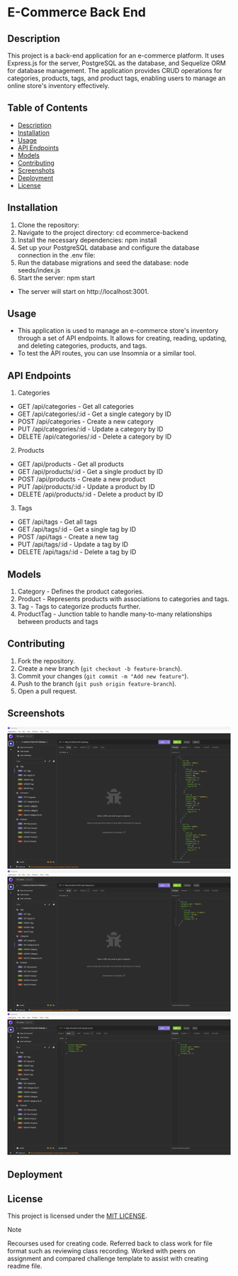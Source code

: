 # E-Commerce Back End

## Description

This project is a back-end application for an e-commerce platform. It uses Express.js for the server, PostgreSQL as the database, and Sequelize ORM for database management. The application provides CRUD operations for categories, products, tags, and product tags, enabling users to manage an online store's inventory effectively.

## Table of Contents

- [Description](#Description)
- [Installation](#installation)
- [Usage](#usage)
- [API Endpoints](#api-endpoints)
- [Models](#models)
- [Contributing](#contributing)
- [Screenshots](#screenshots)
- [Deployment](#deployment)
- [License](#license)

## Installation

1. Clone the repository:
2. Navigate to the project directory: cd ecommerce-backend
3. Install the necessary dependencies: npm install
4. Set up your PostgreSQL database and configure the database connection in the .env file:
5. Run the database migrations and seed the database: node seeds/index.js
6. Start the server: npm start

- The server will start on http://localhost:3001.

## Usage

- This application is used to manage an e-commerce store's inventory through a set of API endpoints. It allows for creating, reading, updating, and deleting categories, products, and tags.
- To test the API routes, you can use Insomnia or a similar tool.

## API Endpoints

1. Categories

- GET /api/categories - Get all categories
- GET /api/categories/:id - Get a single category by ID
- POST /api/categories - Create a new category
- PUT /api/categories/:id - Update a category by ID
- DELETE /api/categories/:id - Delete a category by ID

2. Products

- GET /api/products - Get all products
- GET /api/products/:id - Get a single product by ID
- POST /api/products - Create a new product
- PUT /api/products/:id - Update a product by ID
- DELETE /api/products/:id - Delete a product by ID

3. Tags

- GET /api/tags - Get all tags
- GET /api/tags/:id - Get a single tag by ID
- POST /api/tags - Create a new tag
- PUT /api/tags/:id - Update a tag by ID
- DELETE /api/tags/:id - Delete a tag by ID

## Models

1. Category - Defines the product categories.
2. Product - Represents products with associations to categories and tags.
3. Tag - Tags to categorize products further.
4. ProductTag - Junction table to handle many-to-many relationships between products and tags

## Contributing

1. Fork the repository.
2. Create a new branch (`git checkout -b feature-branch`).
3. Commit your changes (`git commit -m "Add new feature"`).
4. Push to the branch (`git push origin feature-branch`).
5. Open a pull request.

## Screenshots

![E-commerce-Back-End/images/Insomnia1.png](images/Insomnia1.png)
![E-commerce-Back-End/images/Insomnia2.png](images/Insomnia2.png)
![E-commerce-Back-End/images/Insomnia3.png](images/Insomnia3.png)

## Deployment

## License

This project is licensed under the [MIT LICENSE](LICENSE).

> [!NOTE]  
> Recourses used for creating code. Referred back to class work for file format such as reviewing class recording. Worked with peers on assignment and compared challenge template to assist with creating readme file.
